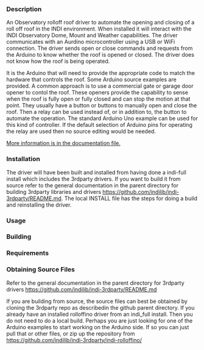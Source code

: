 ### Description

An Observatory rolloff roof driver to automate the opening and closing of a roll off roof in the INDI environment. When installed it will interact with the INDI Observatory Dome, Mount and Weather capabilities. The driver communicates with an Aurdino microcontroller using a USB or WiFi connection. The driver sends open or close commands and requests from the Arduino to know whether the roof is opened or closed. The driver does not know how the roof is being operated.

It is the Arduino that will need to provide the appropriate code to match the hardware that controls the roof. Some Arduino source examples are provided. A common approach is to use a commercial gate or garage door opener to contol the roof. These openers provide the capability to sense when the roof is fully open or fully closed and can stop the motion at that point. They usually have a button or buttons to manually open and close the roof. Then a relay can be used instead of, or in addition to, the button to automate the operation. The standard Arduino Uno example can be used for this kind of controller. If the default selection of Arduino pins for operating the relay are used then no source editing would be needed.

[More information is in the documentation file.](doc/rolloffino.md)

### Installation

The driver will have been built and installed from having done a indi-full install which includes the 3rdparty drivers. If you want to build it from source refer to the general documentation in the parent directory for building 3rdparty libraries and drivers https://github.com/indilib/indi-3rdparty/README.md. The local INSTALL file has the steps for doing a build and reinstalling the driver. 


### Usage

### Building

### Requirements

### Obtaining Source Files

Refer to the general documentation in the parent directory for 3rdparty drivers https://github.com/indilib/indi-3rdparty/README.md

If you are building from source, the source files can best be obtained by cloning the 3rdparty repo as describedin the github parent directory. If you already have an installed rolloffino driver from an indi_full install. Then you do not need to do a local build. Perhaps you are just looking for one of the Arduino examples to start working on the Arduino side. If so you can just pull that or other files, or zip up the repository from https://github.com/indilib/indi-3rdparty/indi-rolloffino/ 
